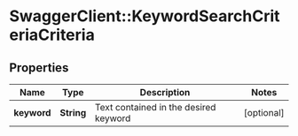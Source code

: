 # SwaggerClient::KeywordSearchCriteriaCriteria

## Properties
Name | Type | Description | Notes
------------ | ------------- | ------------- | -------------
**keyword** | **String** | Text contained in the desired keyword | [optional] 


